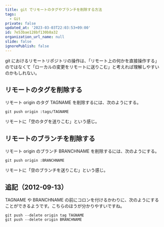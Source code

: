 ```yaml
---
title: git でリモートのタグやブランチを削除する方法
tags:
  - Git
private: false
updated_at: '2023-03-03T22:03:53+09:00'
id: 7e53bae128bf130b8a32
organization_url_name: null
slide: false
ignorePublish: false
---
```

git におけるリモートリポジトリの操作は、「リモート上の何かを直接操作する」のではなくて「ローカルの変更をリモートに送りこむ」と考えれば理解しやすいのかもしれない。

リモートのタグを削除する
------------------------

リモート origin のタグ TAGNAME を削除するには、次のようにする。

	git push origin :tags/TAGNAME

リモートに「空のタグを送りこむ」という感じ。

リモートのブランチを削除する
----------------------------

リモート origin のブランチ BRANCHNAME を削除するには、次のようにする。

	git push origin :BRANCHNAME

リモートに「空のブランチを送りこむ」という感じ。

追記（2012-09-13）
----------------

TAGNAME や BRANCHNAME の前にコロンを付けるかわりに、次のようにすることができるようです。こちらのほうが分かりやすいですね。

	git push --delete origin tag TAGNAME
	git push --delete origin BRANCHNAME

